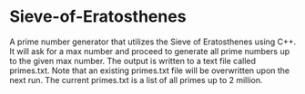 # Sieve-of-Eratosthenes
A prime number generator that utilizes the Sieve of Eratosthenes using C++. It will ask for a max number and proceed to generate all prime numbers up to the given max number. The output is written to a text file called primes.txt. Note that an existing primes.txt file will be overwritten upon the next run. The current primes.txt is a list of all primes up to 2 million.
